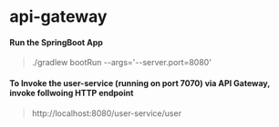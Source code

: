 # api-gateway

#### Run the SpringBoot App
>./gradlew bootRun --args='--server.port=8080'

#### To Invoke the user-service (running on port 7070) via API Gateway, invoke follwoing HTTP endpoint
>http://localhost:8080/user-service/user